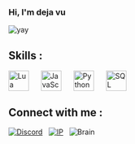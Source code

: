 ### Hi, I'm deja vu  

![yay](7a9839de641225b1396448c74bf81ac7.gif)

<h2 align="left">Skills : </h2>

<div align="left" style="display: flex; align-items: center; gap: 24px;">
  <img src="https://cdn.jsdelivr.net/gh/devicons/devicon/icons/lua/lua-original.svg" height="40" alt="Lua" title="Lua" />
  <img src="https://cdn.jsdelivr.net/gh/devicons/devicon/icons/javascript/javascript-original.svg" height="40" alt="JavaScript" title="JavaScript" />
  <img src="https://cdn.jsdelivr.net/gh/devicons/devicon/icons/python/python-original.svg" height="40" alt="Python" title="Python" />
  <img src="https://cdn.jsdelivr.net/gh/devicons/devicon/icons/mysql/mysql-original.svg" height="40" alt="SQL" title="SQL" />
</div>

<h2 align="left">Connect with me : </h2>

<div align="left" style="display: flex; align-items: center; gap: 12px;">
  <a href="https://discord.com/users/1230772109848875091">
    <img src="https://img.shields.io/badge/Discord-dejavuuubtw-5865F2?logo=discord&logoColor=white" alt="Discord" />
  </a>
  <a href="http://127.0.0.1">
    <img src="https://img.shields.io/badge/IP-127.0.0.1-red" alt="IP" />
  </a>
  <img src="https://img.shields.io/badge/Brain-undefined-lightgrey" alt="Brain" />
</div>

